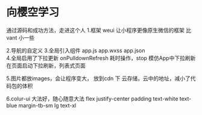 # 向樱空学习
  通过源码和成功方法，走进这个人
1.框架
  weui 让小程序更像原生微信的框架
  比vant 小一些

2.导航的自定义 
3.全局引入组件
  app.js  app.wxss  app.json  
4.全局启用了下拉更新  onPulldownRefresh
  耗时操作，stop 模仿App中下拉刷新
  在页面启动下拉刷新，列表式页面

5.图片都放images，会让程序变大， 放到cdn 下
  云存储，云中的地址，减小了代码包的体积

6.colur-ui 大法好，随心随意大法
  flex justify-center  padding
  text-white text-blue
  margin-tb-sm lg text-xl